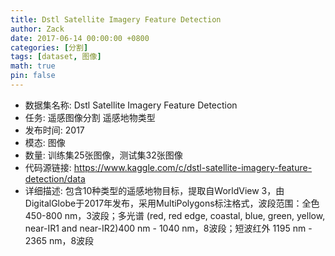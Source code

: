 ```yaml
---
title: Dstl Satellite Imagery Feature Detection
author: Zack
date: 2017-06-14 00:00:00 +0800
categories: [分割]
tags: [dataset, 图像]
math: true
pin: false
---
```

- 数据集名称: Dstl Satellite Imagery Feature Detection
- 任务: 遥感图像分割 遥感地物类型
- 发布时间: 2017
- 模态: 图像
- 数量: 训练集25张图像，测试集32张图像
- 代码源链接: https://www.kaggle.com/c/dstl-satellite-imagery-feature-detection/data
- 详细描述: 包含10种类型的遥感地物目标，提取自WorldView 3，由DigitalGlobe于2017年发布，采用MultiPolygons标注格式，波段范围：全色450-800 nm，3波段；多光谱 (red, red edge, coastal, blue, green, yellow, near-IR1 and near-IR2)400 nm - 1040 nm，8波段；短波红外 1195 nm - 2365 nm，8波段
